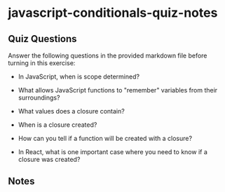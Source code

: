 # javascript-conditionals-quiz-notes

## Quiz Questions

Answer the following questions in the provided markdown file before turning in this exercise:

- In JavaScript, when is scope determined?

- What allows JavaScript functions to "remember" variables from their surroundings?

- What values does a closure contain?

- When is a closure created?

- How can you tell if a function will be created with a closure?

- In React, what is one important case where you need to know if a closure was created?

## Notes
